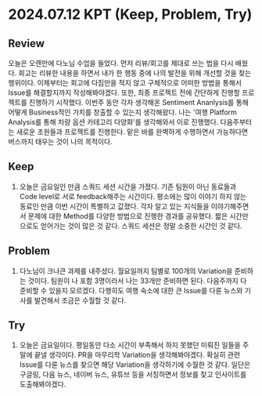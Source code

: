 2024.07.12     KPT (Keep, Problem, Try)
========================================

Review
-----
오늘은 오랜만에 다노님 수업을 들었다. 먼저 리뷰/회고를 제대로 쓰는 법을 다시 배웠다. 회고는 리뷰한 내용을 하면서 내가 한 행동 중에 나의 발전을 위해 개선할 것을 찾는 행위이다. 이제부터는 회고에 다짐만을 적지 않고 구체적으로 어떠한 방법을 통해서 Issue를 해결할지까지 작성해봐야겠다.
또한, 최종 프로젝트 전에 간단하게 진행할 프로젝트를 진행하기 시작했다. 이번주 동안 각자 생각해온 Sentiment Ananlysis를 통해 어떻게 Business적인 가치를 창출할 수 있는지 생각해왔다. 나는 '여행 Platform Analysis를 통해 차량 옵션 카테고리 다양화'를 생각해와서 이로 진행했다. 다음주부터는 새로운 조원들과 프로젝트를 진행한다. 맡은 바를 완벽하게 수행하면서 가능하다면 버스까지 태우는 것이 나의 목적이다.

Keep
----
1. 오늘은 금요일인 만큼 스쿼드 세션 시간을 가졌다. 기존 팀원이 아닌 동료들과 Code level로 서로 feedback해주는 시간이다. 평소에는 많이 이야기 하지 않는 동료인 만큼 이번 시간이 특별하고 값졌다. 각자 알고 있는 지식들을 이야기해주면서 문제에 대한 Method를 다양한 방법으로 진행한 경과를 공유했다. 짧은 시간만으로도 얻어가는 것이 많은 것 같다. 스쿼드 세션은 정말 소중한 시간인 것 같다.

Problem
-------
1. 다노님이 크나큰 과제를 내주셨다. 월요일까지 팀별로 100개의 Variation을 준비하는 것이다. 팀원이 나 포함 3명이라서 나는 33개만 준비하면 된다. 다음주까지 다 준비할 수 있을지 모르겠다. 다행히도 여행 숙소에 대한 큰 Issue를 다룬 뉴스와 기사를 발견해서 조금은 수월할 것 같다.

Try
---
1. 오늘은 금요일이다. 평일동안 다소 시간이 부족해서 하지 못했던 미뤄진 일들을 주말에 끝낼 생각이다. PR을 마무리학 Variation을 생각해봐야겠다. 확실히 관련 Issue를 다룬 뉴스를 찾으면 해당 Variation을 생각하기에 수월한 것 같다. 일단은 구글링, 다음 뉴스, 네이버 뉴스, 유튜브 등을 서칭하면서 정보를 찾고 인사이트를 도출해봐야겠다.
